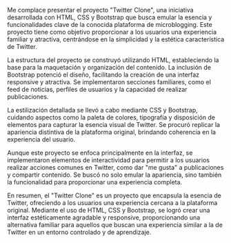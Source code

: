 Me complace presentar el proyecto "Twitter Clone", una iniciativa desarrollada con HTML, CSS y Bootstrap que busca emular la esencia y funcionalidades clave de la conocida plataforma de microblogging. Este proyecto tiene como objetivo proporcionar a los usuarios una experiencia familiar y atractiva, centrándose en la simplicidad y la estética característica de Twitter.

La estructura del proyecto se construyó utilizando HTML, estableciendo la base para la maquetación y organización del contenido. La inclusión de Bootstrap potenció el diseño, facilitando la creación de una interfaz responsive y atractiva. Se implementaron secciones familiares, como el feed de noticias, perfiles de usuarios y la capacidad de realizar publicaciones.

La estilización detallada se llevó a cabo mediante CSS y Bootstrap, cuidando aspectos como la paleta de colores, tipografía y disposición de elementos para capturar la esencia visual de Twitter. Se procuró replicar la apariencia distintiva de la plataforma original, brindando coherencia en la experiencia del usuario.

Aunque este proyecto se enfoca principalmente en la interfaz, se implementaron elementos de interactividad para permitir a los usuarios realizar acciones comunes en Twitter, como dar "me gusta" a publicaciones y compartir contenido. Se buscó no solo emular la apariencia, sino también la funcionalidad para proporcionar una experiencia completa.

En resumen, el "Twitter Clone" es un proyecto que encapsula la esencia de Twitter, ofreciendo a los usuarios una experiencia cercana a la plataforma original. Mediante el uso de HTML, CSS y Bootstrap, se logró crear una interfaz estéticamente agradable y responsive, proporcionando una alternativa familiar para aquellos que buscan una experiencia similar a la de Twitter en un entorno controlado y de aprendizaje.
